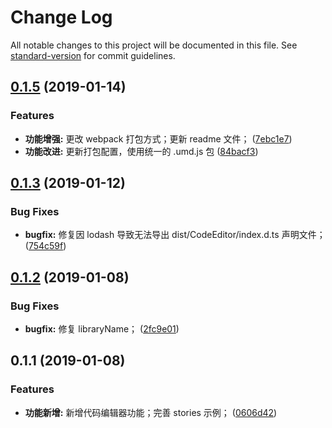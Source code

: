 # Change Log

All notable changes to this project will be documented in this file. See [standard-version](https://github.com/conventional-changelog/standard-version) for commit guidelines.

<a name="0.1.5"></a>
## [0.1.5](https://github.com/alibaba-paimai-frontend/ide-code-editor/compare/v0.1.3...v0.1.5) (2019-01-14)


### Features

* **功能增强:** 更改 webpack 打包方式；更新 readme 文件； ([7ebc1e7](https://github.com/alibaba-paimai-frontend/ide-code-editor/commit/7ebc1e7))
* **功能改进:** 更新打包配置，使用统一的 .umd.js 包 ([84bacf3](https://github.com/alibaba-paimai-frontend/ide-code-editor/commit/84bacf3))



<a name="0.1.3"></a>
## [0.1.3](https://github.com/alibaba-paimai-frontend/ide-code-editor/compare/v0.1.2...v0.1.3) (2019-01-12)


### Bug Fixes

* **bugfix:** 修复因 lodash 导致无法导出 dist/CodeEditor/index.d.ts 声明文件； ([754c59f](https://github.com/alibaba-paimai-frontend/ide-code-editor/commit/754c59f))



<a name="0.1.2"></a>
## [0.1.2](https://github.com/alibaba-paimai-frontend/ide-code-editor/compare/v0.1.1...v0.1.2) (2019-01-08)


### Bug Fixes

* **bugfix:** 修复 libraryName； ([2fc9e01](https://github.com/alibaba-paimai-frontend/ide-code-editor/commit/2fc9e01))



<a name="0.1.1"></a>
## 0.1.1 (2019-01-08)


### Features

* **功能新增:** 新增代码编辑器功能；完善 stories 示例； ([0606d42](https://github.com/alibaba-paimai-frontend/ide-code-editor/commit/0606d42))
